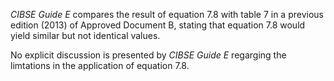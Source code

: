 _CIBSE Guide E_ compares the result of equation 7.8 with table
7 in a previous edition (2013) of Approved Document B, stating
that equation 7.8 would yield similar but not identical values.

No explicit discussion is presented by _CIBSE Guide E_
regarging  the limtations in the
application of equation 7.8.